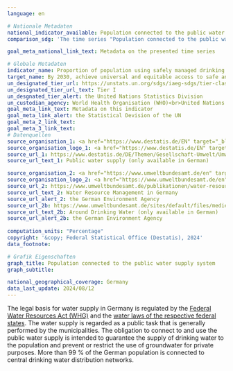 ```yaml
---
language: en    

# Nationale Metadaten    
national_indicator_available: Population connected to the public water supply system    
comparison_sdg: 'The time series "Population connected to the public water supply system" provides additional information.'    

goal_meta_national_link_text: Metadata on the presented time series    

# Globale Metadaten    
indicator_name: Proportion of population using safely managed drinking water services    
target_name: By 2030, achieve universal and equitable access to safe and affordable drinking water for all    
un_designated_tier_url: https://unstats.un.org/sdgs/iaeg-sdgs/tier-classification/    
un_designated_tier_url_text: Tier I    
un_desgnated_tier_alert: the United Nations Statistics Division    
un_custodian_agency: World Health Organisation (WHO)<br>United Nations Children's Emergency Fund (UNICEF)    
goal_meta_link_text: Metadata on this indicator    
goal_meta_link_alert: the Statistical Devision of the UN    
goal_meta_2_link_text:     
goal_meta_3_link_text:         
# Datenquellen
source_organisation_1: <a href="https://www.destatis.de/EN" target="_blank" title="Click here to go to the website of the organisation Federal Statistical Office (Destatis)."> Federal Statistical Office (Destatis) </a>
source_organisation_logo_1: <a href="https://www.destatis.de/EN" target="_blank"><img src="https://sdg-indikatoren.de/public/OrgImgEn/destatis.png" alt="Logo destatis" style="height:60px; width:148px"/></a>
source_url_1: https://www.destatis.de/DE/Themen/Gesellschaft-Umwelt/Umwelt/Wasserwirtschaft/_inhalt.html#sprg238684
source_url_text_1: Public water supply (only available in German)

source_organisation_2: <a href="https://www.umweltbundesamt.de/en" target="_blank" onclick="return confirm_alert('the German Environment Agency','En');" title="Click here to go to the website of the organisation German Environment Agency."> German Environment Agency </a>
source_organisation_logo_2: <a href="https://www.umweltbundesamt.de/en" target="_blank" onclick="return confirm_alert('the German Environment Agency','En');"><img src="https://sdg-indikatoren.de/public/OrgImgEn/uba.png" alt="Logo uba" style="height:60px; width:148px"/></a>
source_url_2: https://www.umweltbundesamt.de/publikationen/water-resource-management-in-germany
source_url_text_2: Water Resource Management in Germany
source_url_alert_2: the German Environment Agency
source_url_2b: https://www.umweltbundesamt.de/sites/default/files/medien/479/publikationen/uba_rund_um_das_trinkwasser_ratgeber_web_0.pdf
source_url_text_2b: Around Drinking Water (only available in German)
source_url_alert_2b: the German Environment Agency
    
computation_units: "Percentage"    
copyright: '&copy; Federal Statistical Office (Destatis), 2024'    
data_footnote:     

# Grafik Eigenschaften    
graph_title: Population connected to the public water supply system
graph_subtitle:     

national_geographical_coverage: Germany    
data_last_update: 2024/08/12    
---
```



The legal basis for water supply in Germany is regulated by the <a  href="https://www.gesetze-im-internet.de/whg_2009/" target="_blank" onclick="return confirm_alert('the Federal Ministry of Justice','En');">Federal Water Resources Act (WHG)</a> and the <a  href="https://www.saarheim.de/Gesetze_Laender/wasserg_laender.htm" target="_blank" onclick="return confirm_alert('Saarheim','En');">water laws of the respective federal states</a>. The water supply is regarded as a public task that is generally performed by the municipalities. The obligation to connect to and use the public water supply is intended to guarantee the supply of drinking water to the population and prevent or restrict the use of groundwater for private purposes. More than 99 % of the German population is connected to central drinking water distribution networks.